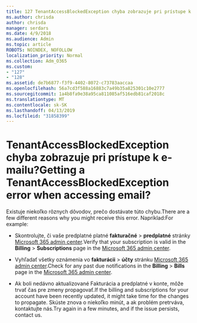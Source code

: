 ```yaml
---
title: 127 TenantAccessBlockedException chyba zobrazuje pri prístupe k e-mailu?
ms.author: chrisda
author: chrisda
manager: serdars
ms.date: 4/9/2018
ms.audience: Admin
ms.topic: article
ROBOTS: NOINDEX, NOFOLLOW
localization_priority: Normal
ms.collection: Adm_O365
ms.custom:
- "127"
- "128"
ms.assetid: de7b6877-f3f9-4402-8072-c73783aaccaa
ms.openlocfilehash: 56a7cd3f588a16883c7a49b35a825301c10e2777
ms.sourcegitcommit: 1a4b8fa9e38a95ca811085af516edb81caf2018c
ms.translationtype: MT
ms.contentlocale: sk-SK
ms.lasthandoff: 04/13/2019
ms.locfileid: "31858399"
---
```

# <a name="getting-a-tenantaccessblockedexception-error-when-accessing-email"></a><span data-ttu-id="c4780-102">TenantAccessBlockedException chyba zobrazuje pri prístupe k e-mailu?</span><span class="sxs-lookup"><span data-stu-id="c4780-102">Getting a TenantAccessBlockedException error when accessing email?</span></span>

<span data-ttu-id="c4780-103">Existuje niekoľko rôznych dôvodov, prečo dostávate túto chybu.</span><span class="sxs-lookup"><span data-stu-id="c4780-103">There are a few different reasons why you might receive this error.</span></span> <span data-ttu-id="c4780-104">Napríklad:</span><span class="sxs-lookup"><span data-stu-id="c4780-104">For example:</span></span>

- <span data-ttu-id="c4780-105">Skontrolujte, či vaše predplatné platné **fakturačné** \> **predplatné** stránky [Microsoft 365 admin center](https://portal.office.com/adminportal/home#/subscriptions).</span><span class="sxs-lookup"><span data-stu-id="c4780-105">Verify that your subscription is valid in the **Billing** \> **Subscriptions** page in the [Microsoft 365 admin center](https://portal.office.com/adminportal/home#/subscriptions).</span></span>

- <span data-ttu-id="c4780-106">Vyhľadať všetky oznámenia vo **fakturácii** \> **účty** stránku [Microsoft 365 admin center](https://portal.office.com/adminportal/home#/billoverview).</span><span class="sxs-lookup"><span data-stu-id="c4780-106">Check for any past due notifications in the **Billing** \> **Bills** page in the [Microsoft 365 admin center](https://portal.office.com/adminportal/home#/billoverview).</span></span>

- <span data-ttu-id="c4780-107">Ak boli nedávno aktualizované Fakturácia a predplatné v konte, môže trvať čas pre zmeny propagovať.</span><span class="sxs-lookup"><span data-stu-id="c4780-107">If the billing and subscriptions for your account have been recently updated, it might take time for the changes to propagate.</span></span> <span data-ttu-id="c4780-108">Skúste znova o niekoľko minút, a ak problém pretrváva, kontaktujte nás.</span><span class="sxs-lookup"><span data-stu-id="c4780-108">Try again in a few minutes, and if the issue persists, contact us.</span></span>
